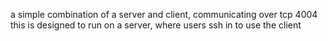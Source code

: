 a simple combination of a server and client, communicating over tcp 4004  
this is designed to run on a server, where users ssh in to use the client
